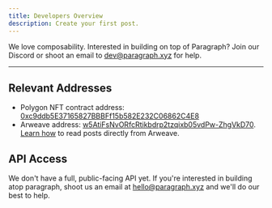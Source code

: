 ```yaml
---
title: Developers Overview
description: Create your first post.
---
```


We love composability. Interested in building on top of Paragraph? Join our Discord or shoot an email to [dev@paragraph.xyz](mailto:dev@paragraph.xyz) for help.

---

## Relevant Addresses

* Polygon NFT contract address: [0xc9ddb5E37165827BBBFf15b582E232C06862C4E8](https://polygonscan.com/address/0xc9ddb5E37165827BBBFf15b582E232C06862C4E8)
* Arweave address: [w5AtiFsNvORfcRtikbdrp2tzqixb05vdPw-ZhgVkD70](https://viewblock.io/arweave/address/w5AtiFsNvORfcRtikbdrp2tzqixb05vdPw-ZhgVkD70). [Learn how](/docs/integrations/arweave) to read posts directly from Arweave.

## API Access

We don't have a full, public-facing API yet. If you're interested in building atop paragraph, shoot us an email at hello@paragraph.xyz and we'll do our best to help.
